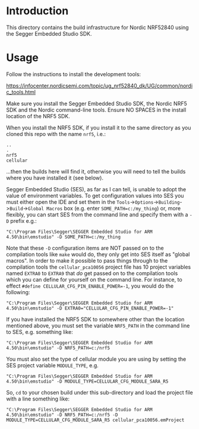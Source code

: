 # Introduction
This directory contains the build infrastructure for Nordic NRF52840 using the Segger Embedded Studio SDK.

# Usage
Follow the instructions to install the development tools:

https://infocenter.nordicsemi.com/topic/ug_nrf52840_dk/UG/common/nordic_tools.html

Make sure you install the Segger Embedded Studio SDK, the Nordic NRF5 SDK and the Nordic command-line tools.  Ensure NO SPACES in the install location of the NRF5 SDK.

When you install the NRF5 SDK, if you install it to the same directory as you cloned this repo with the name `nrf5`, i.e.:

```
..
.
nrf5
cellular
```

...then the builds here will find it, otherwise you will need to tell the builds where you have installed it (see below).

Segger Embedded Studio (SES), as far as I can tell, is unable to adopt the value of environment variables.  To get configuration values into SES you must either open the IDE and set them in the `Tools`->`Options`->`Building`->`Build`->`Global Macros` box (e.g. enter `SOME_PATH=c:/my_thing`) or, more flexibly, you can start SES from the command line and specify them with a `-D` prefix e.g.:

```
"C:\Program Files\Segger\SEGGER Embedded Studio for ARM 4.50\bin\emstudio" -D SOME_PATH=c:/my_thing
```

Note that these `-D` configuration items are NOT passed on to the compilation tools like `make` would do, they only get into SES itself as "global macros".  In order to make it possible to pass things through to the compilation tools the `cellular_pca10056` project file has 10 project variables named `EXTRA0` to `EXTRA9` that *do* get passed on to the compilation tools which you can define for yourself on the command line.  For instance, to effect `#define CELLULAR_CFG_PIN_ENABLE_POWER=-1`, you would do the following:

```
"C:\Program Files\Segger\SEGGER Embedded Studio for ARM 4.50\bin\emstudio" -D EXTRA0="CELLULAR_CFG_PIN_ENABLE_POWER=-1"
```

If you have installed the NRF5 SDK to somewhere other than the location mentioned above, you must set the variable `NRF5_PATH` in the command line to SES, e.g. something like:

```
"C:\Program Files\Segger\SEGGER Embedded Studio for ARM 4.50\bin\emstudio" -D NRF5_PATH=c:/nrf5
```

You must also set the type of cellular module you are using by setting the SES project variable `MODULE_TYPE`, e.g. 

```
"C:\Program Files\Segger\SEGGER Embedded Studio for ARM 4.50\bin\emstudio" -D MODULE_TYPE=CELLULAR_CFG_MODULE_SARA_R5
```

So, `cd` to your chosen build under this sub-directory and load the project file with a line something like:

```
"C:\Program Files\Segger\SEGGER Embedded Studio for ARM 4.50\bin\emstudio" -D NRF5_PATH=c:/nrf5 -D MODULE_TYPE=CELLULAR_CFG_MODULE_SARA_R5 cellular_pca10056.emProject
```